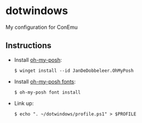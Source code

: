 # dotwindows
My configuration for ConEmu

## Instructions

- Install [oh-my-posh](https://ohmyposh.dev/):
    ```pwsh
    $ winget install --id JanDeDobbeleer.OhMyPosh
    ```
- Install [oh-my-posh fonts](https://ohmyposh.dev/docs/installation/fonts):
    ```pwsh
    $ oh-my-posh font install
    ```
- Link up:
    ```pwsh
    $ echo ". ~/dotwindows/profile.ps1" > $PROFILE
    ```
